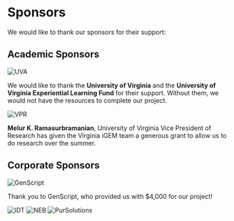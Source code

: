 # Sponsors

We would like to thank our sponsors for their support:

## Academic Sponsors
<img src="images/Sponsors/University_Of_Virginia_Logo_transparent.png" alt="UVA" id="sponsors">

We would like to thank the **University of Virginia** and the **University of Virginia Experiential Learning Fund** for their support. Without them, we would not have the resources to complete our project.

<img src="images/Sponsors/VPR.jpg" alt="VPR" id="sponsors">

**Melur K. Ramasurbramanian**, University of Virginia Vice President of Research has given the Virginia iGEM team a generous grant to allow us to do research over the summer.  

## Corporate Sponsors

<img src="images/Sponsors/Genscript_logo_transparent.png" alt="GenScript" id="sponsors">

Thank you to GenScript, who provided us with $4,000 for our project! 

<img src="images/Sponsors/IDT_logo_transparent.png" alt="IDT" id="sponsors">

<img src="images/Sponsors/NewEnglandBiolabs_logo_transparent.png" alt="NEB" id="sponsors">

<img src="images/Sponsors/purSolutions_logo_transparent.png" alt="PurSolutions" id="sponsors">


